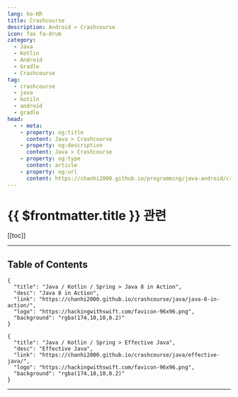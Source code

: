 ```yaml
---
lang: ko-KR
title: Crashcourse
description: Android > Crashcourse
icon: fas fa-drum
category:
  - Java 
  - Kotlin
  - Android
  - Gradle
  - Crashcourse
tag: 
  - crashcourse
  - java
  - kotiln
  - android
  - gradle
head:
  - - meta:
    - property: og:title
      content: Java > Crashcourse
    - property: og:description
      content: Java > Crashcourse
    - property: og:type
      content: article  
    - property: og:url
      content: https://chanhi2000.github.io/programming/java-android/crashcourse.html
---
```


# {{ $frontmatter.title }} 관련

[[toc]]

---

## Table of Contents

```component VPCard
{
  "title": "Java / Kotlin / Spring > Java 8 in Action",
  "desc": "Java 8 in Action",
  "link": "https://chanhi2000.github.io/crashcourse/java/java-8-in-action/",
  "logo": "https://hackingwithswift.com/favicon-96x96.png",
  "background": "rgba(174,10,10,0.2)"
}
```

```component VPCard
{
  "title": "Java / Kotlin / Spring > Effective Java",
  "desc": "Effective Java",
  "link": "https://chanhi2000.github.io/crashcourse/java/effective-java/",
  "logo": "https://hackingwithswift.com/favicon-96x96.png",
  "background": "rgba(174,10,10,0.2)"
}
```

---

<TagLinks />
